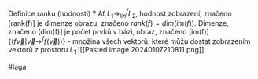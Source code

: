 Definice ranku (hodnosti)
?
Ať $L_{1}\rightarrow^f_{lin}L_{2}$, hodnost zobrazení, značeno [rank(f)] je dimenze obrazu, značeno $rank(f)=dim(im(f))$. Dimenze, značeno [dim(f)] je počet prvků v bázi, obraz, značeno [im(f)] 
{$({{{{f\vec{v}}|\vec{v}\rightarrow^ff(\vec{v})}}})$}  - množina všech vektorů, které můžu dostat zobrazením vektorů z prostoru $L_1$ 
![[Pasted image 20240107210811.png]]

#laga 